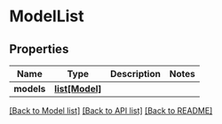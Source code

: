 # ModelList

## Properties
Name | Type | Description | Notes
------------ | ------------- | ------------- | -------------
**models** | [**list[Model]**](Model.md) |  | 

[[Back to Model list]](../README.md#documentation-for-models) [[Back to API list]](../README.md#documentation-for-api-endpoints) [[Back to README]](../README.md)


